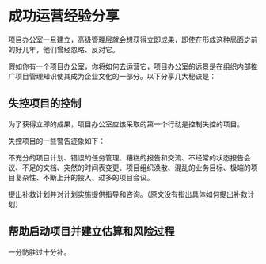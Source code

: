 # 成功运营经验分享

项目办公室一旦建立，高级管理层就会想获得立即成果，即使在形成这种局面之前的好几年，他们曾经忽略、反对它。

假如你有一个项目办公室，你将如何去运营它，项目办公室的远景是在组织内部推广项目管理知识使其成为企业文化的一部分。以下分享几大秘诀是：

## 失控项目的控制

为了获得立即的成果，项目办公室应该采取的第一个行动是控制失控的项目。

失控项目的一些警告迹象如下：

不充分的项目计划、错误的任务管理、糟糕的报告和交流、不经常的状态报告会议、不足的文档、突然的时间表变更、项目组织涣散、混乱的业务目标、极端的项目复杂性、不断上升的投入、过多的项目会议。

提出补救计划并对计划实施提供指导和咨询。（原文没有指出具体如何提出补救计划）

## 帮助启动项目并建立估算和风险过程

一分防胜过十分补。

